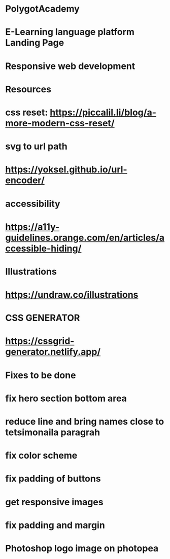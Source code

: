 # PolygotAcademy
# E-Learning language platform Landing Page 
# Responsive web development

# Resources 
# css reset: https://piccalil.li/blog/a-more-modern-css-reset/

# svg to url path 
# https://yoksel.github.io/url-encoder/

# accessibility  
# https://a11y-guidelines.orange.com/en/articles/accessible-hiding/

# Illustrations 
# https://undraw.co/illustrations

# CSS GENERATOR 
# https://cssgrid-generator.netlify.app/


# Fixes to be done 
# fix hero section bottom area 
# reduce line and bring names close to tetsimonaila paragrah 
# fix color scheme
# fix padding of buttons 
# get responsive images 
# fix padding and margin 
# Photoshop logo image on photopea





